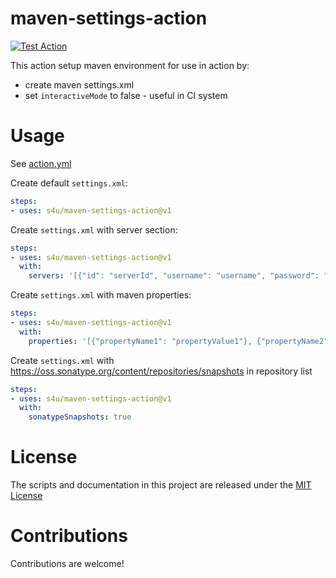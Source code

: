 # maven-settings-action
[![Test Action](https://github.com/s4u/maven-settings-action/workflows/Test%20Action/badge.svg)](https://github.com/s4u/maven-settings-action/actions)

This action setup maven environment for use in action by:
 - create maven settings.xml
 - set ```interactiveMode``` to false - useful in CI system

 # Usage
See [action.yml](action.yml)

Create default ```settings.xml```:
```yml
steps:
- uses: s4u/maven-settings-action@v1
```

Create ```settings.xml``` with server section:
```yml
steps:
- uses: s4u/maven-settings-action@v1
  with:
    servers: '[{"id": "serverId", "username": "username", "password": "password"}]'
```

Create ```settings.xml``` with maven properties:
```yml
steps:
- uses: s4u/maven-settings-action@v1
  with:
    properties: '[{"propertyName1": "propertyValue1"}, {"propertyName2": "propertyValue2"}]'
```

Create ```settings.xml``` with https://oss.sonatype.org/content/repositories/snapshots in repository list
```yml
steps:
- uses: s4u/maven-settings-action@v1
  with:
    sonatypeSnapshots: true
```

# License

The scripts and documentation in this project are released under the [MIT License](LICENSE)

# Contributions

Contributions are welcome!
